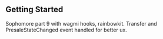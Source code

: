 ## Getting Started

Sophomore part 9 with wagmi hooks, rainbowkit. Transfer and PresaleStateChanged event handled for better ux.
